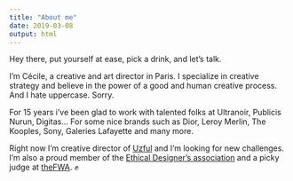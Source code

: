 ```yaml
---
title: "About me"
date: 2019-03-08
output: html
---
```

Hey there, put yourself at ease, pick a drink, and let’s talk.

I’m Cécile, a creative and art director in Paris. I specialize in creative strategy and believe in the power of a good and human creative process. And I hate uppercase. Sorry.

For 15 years i’ve been glad to work with talented folks at Ultranoir, Publicis Nurun, Digitas... For some nice brands such as Dior, Leroy Merlin, The Kooples, Sony, Galeries Lafayette and many more.

Right now I’m creative director of [Uzful](https://www.uzful.fr) and I’m looking for new challenges. I’m also a proud member of the [Ethical Designer’s association](https://designersethiques.org) and a picky judge at [theFWA](https://thefwa.com). ✊
